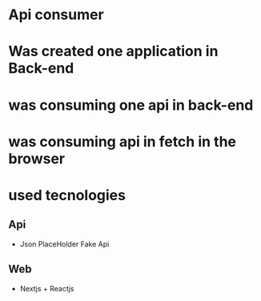 # Api consumer

# Was created one application in Back-end

# was consuming one api in back-end

# was consuming api in fetch in the browser

# used tecnologies
## Api
- Json PlaceHolder Fake Api
## Web
- Nextjs + Reactjs
